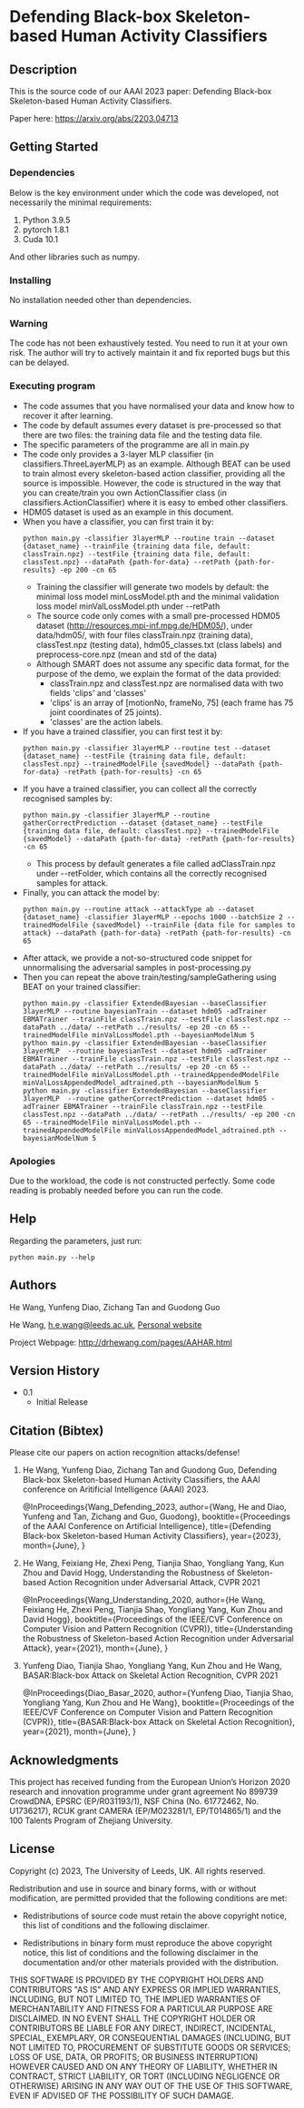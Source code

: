 # Defending Black-box Skeleton-based Human Activity Classifiers

## Description

This is the source code of our AAAI 2023 paper: Defending Black-box Skeleton-based Human Activity Classifiers.

Paper here: https://arxiv.org/abs/2203.04713

## Getting Started

### Dependencies

Below is the key environment under which the code was developed, not necessarily the minimal requirements:

1. Python 3.9.5
2. pytorch 1.8.1
3. Cuda 10.1

And other libraries such as numpy.

### Installing
No installation needed other than dependencies.

### Warning
The code has not been exhaustively tested. You need to run it at your own risk. The author will try to actively maintain it and fix reported bugs but this can be delayed.

### Executing program

* The code assumes that you have normalised your data and know how to recover it after learning.
* The code by default assumes every dataset is pre-processed so that there are two files: 
  the training data file and the testing data file. 
* The specific parameters of the programme are all in main.py
* The code only provides a 3-layer MLP classifier (in classifiers.ThreeLayerMLP) as an example. Although BEAT can be used to 
  train almost every skeleton-based action classifier, providing all the source is impossible. However, the code is structured
  in the way that you can create/train you own ActionClassifier class (in classifiers.ActionClassifier) where it is easy to embed other classifiers.
* HDM05 dataset is used as an example in this document.
* When you have a classifier, you can first train it by:
    ```
    python main.py -classifier 3layerMLP --routine train --dataset {dataset_name} --trainFile {training data file, default: classTrain.npz} --testFile {training data file, default: classTest.npz} --dataPath {path-for-data} --retPath {path-for-results} -ep 200 -cn 65
    ```
    * Training the classifier will generate two models by default: the minimal loss model minLossModel.pth and the minimal validation loss model minValLossModel.pth under --retPath
    * The source code only comes with a small pre-processed HDM05 dataset (http://resources.mpi-inf.mpg.de/HDM05/), under data/hdm05/, with four files classTrain.npz (training data), classTest.npz (testing data), hdm05_classes.txt (class labels) and preprocess-core.npz (mean and std of the data)
    * Although SMART does not assume any specific data format, for the purpose of the demo, we explain the format of the data provided:
        * classTrain.npz and classTest.npz are normalised data with two fields 'clips' and 'classes'
        * 'clips' is an array of [motionNo, frameNo, 75] (each frame has 75 joint coordinates of 25 joints). 
        * 'classes' are the action labels.
* If you have a trained classifier, you can first test it by:
    ```
    python main.py -classifier 3layerMLP --routine test --dataset {dataset_name} --testFile {training data file, default: classTest.npz} --trainedModelFile {savedModel} --dataPath {path-for-data} -retPath {path-for-results} -cn 65
    ```
* If you have a trained classifier, you can collect all the correctly recognised samples by:
    ```
    python main.py -classifier 3layerMLP --routine gatherCorrectPrediction --dataset {dataset_name} --testFile {training data file, default: classTest.npz} --trainedModelFile {savedModel} --dataPath {path-for-data} -retPath {path-for-results} -cn 65
    ```
    * This process by default generates a file called adClassTrain.npz under --retFolder, which contains all the correctly recognised samples for attack.
* Finally, you can attack the model by:
    ```
    python main.py --routine attack --attackType ab --dataset {dataset_name} -classifier 3layerMLP --epochs 1000 --batchSize 2 --trainedModelFile {savedModel} --trainFile {data file for samples to attack} --dataPath {path-for-data} -retPath {path-for-results} -cn 65
    ```
* After attack, we provide a not-so-structured code snippet for unnormalising the adversarial samples in post-processing.py
* Then you can repeat the above train/testing/sampleGathering using BEAT on your trained classifier:
    ```
    python main.py -classifier ExtendedBayesian --baseClassifier 3layerMLP --routine bayesianTrain --dataset hdm05 -adTrainer EBMATrainer --trainFile classTrain.npz --testFile classTest.npz --dataPath ../data/ --retPath ../results/ -ep 20 -cn 65 --trainedModelFile minValLossModel.pth --bayesianModelNum 5
    python main.py -classifier ExtendedBayesian --baseClassifier 3layerMLP  --routine bayesianTest --dataset hdm05 -adTrainer EBMATrainer --trainFile classTrain.npz --testFile classTest.npz --dataPath ../data/ --retPath ../results/ -ep 20 -cn 65 --trainedModelFile minValLossModel.pth --trainedAppendedModelFile minValLossAppendedModel_adtrained.pth --bayesianModelNum 5
    python main.py -classifier ExtendedBayesian --baseClassifier 3layerMLP  --routine gatherCorrectPrediction --dataset hdm05 -adTrainer EBMATrainer --trainFile classTrain.npz --testFile classTest.npz --dataPath ../data/ --retPath ../results/ -ep 200 -cn 65 --trainedModelFile minValLossModel.pth --trainedAppendedModelFile minValLossAppendedModel_adtrained.pth --bayesianModelNum 5

    ```

### Apologies

Due to the workload, the code is not constructed perfectly. Some code reading is probably needed before you can run the code. 

## Help

Regarding the parameters, just run: 

```
python main.py --help
```

## Authors

He Wang, Yunfeng Diao, Zichang Tan and Guodong Guo

He Wang, h.e.wang@leeds.ac.uk, [Personal website](https://drhewang.com)

Project Webpage: http://drhewang.com/pages/AAHAR.html

## Version History
* 0.1
    * Initial Release
## Citation (Bibtex)
Please cite our papers on action recognition attacks/defense!
1. He Wang, Yunfeng Diao, Zichang Tan and Guodong Guo, Defending Black-box Skeleton-based Human Activity Classifiers, the AAAI conference on Aritificial Intelligence (AAAI) 2023.

    @InProceedings{Wang_Defending_2023,
    author={Wang, He and Diao, Yunfeng and Tan, Zichang and Guo, Guodong},
    booktitle={Proceedings of the AAAI Conference on Artificial Intelligence},
    title={Defending Black-box Skeleton-based Human Activity Classifiers},
    year={2023},
    month={June},
    }
2. He Wang, Feixiang He, Zhexi Peng, Tianjia Shao, Yongliang Yang, Kun Zhou and David Hogg, Understanding the Robustness of Skeleton-based Action Recognition under Adversarial Attack, CVPR 2021

    @InProceedings{Wang_Understanding_2020,
    author={He Wang, Feixiang He, Zhexi Peng, Tianjia Shao, Yongliang Yang, Kun Zhou and David Hogg},
    booktitle={Proceedings of the IEEE/CVF Conference on Computer Vision and Pattern Recognition (CVPR)},
    title={Understanding the Robustness of Skeleton-based Action Recognition under Adversarial Attack},
    year={2021},
    month={June},
    }

3. Yunfeng Diao, Tianjia Shao, Yongliang Yang, Kun Zhou and He Wang, BASAR:Black-box Attack on Skeletal Action Recognition, CVPR 2021

    @InProceedings{Diao_Basar_2020,
    author={Yunfeng Diao, Tianjia Shao, Yongliang Yang, Kun Zhou and He Wang},
    booktitle={Proceedings of the IEEE/CVF Conference on Computer Vision and Pattern Recognition (CVPR)},
    title={BASAR:Black-box Attack on Skeletal Action Recognition},
    year={2021},
    month={June},
}

## Acknowledgments
This project has received funding from the European Union’s Horizon 2020 research and innovation programme under grant agreement No 899739 CrowdDNA, EPSRC (EP/R031193/1), NSF China (No. 61772462, No. U1736217), RCUK grant CAMERA (EP/M023281/1, EP/T014865/1) and the 100 Talents Program of Zhejiang University.

## License

Copyright (c) 2023, The University of Leeds, UK.
All rights reserved.

Redistribution and use in source and binary forms, with or without
modification, are permitted provided that the following conditions are met:

* Redistributions of source code must retain the above copyright notice, this
  list of conditions and the following disclaimer.

* Redistributions in binary form must reproduce the above copyright notice,
  this list of conditions and the following disclaimer in the documentation
  and/or other materials provided with the distribution.

THIS SOFTWARE IS PROVIDED BY THE COPYRIGHT HOLDERS AND CONTRIBUTORS "AS IS"
AND ANY EXPRESS OR IMPLIED WARRANTIES, INCLUDING, BUT NOT LIMITED TO, THE
IMPLIED WARRANTIES OF MERCHANTABILITY AND FITNESS FOR A PARTICULAR PURPOSE ARE
DISCLAIMED. IN NO EVENT SHALL THE COPYRIGHT HOLDER OR CONTRIBUTORS BE LIABLE
FOR ANY DIRECT, INDIRECT, INCIDENTAL, SPECIAL, EXEMPLARY, OR CONSEQUENTIAL
DAMAGES (INCLUDING, BUT NOT LIMITED TO, PROCUREMENT OF SUBSTITUTE GOODS OR
SERVICES; LOSS OF USE, DATA, OR PROFITS; OR BUSINESS INTERRUPTION) HOWEVER
CAUSED AND ON ANY THEORY OF LIABILITY, WHETHER IN CONTRACT, STRICT LIABILITY,
OR TORT (INCLUDING NEGLIGENCE OR OTHERWISE) ARISING IN ANY WAY OUT OF THE USE
OF THIS SOFTWARE, EVEN IF ADVISED OF THE POSSIBILITY OF SUCH DAMAGE.
 
